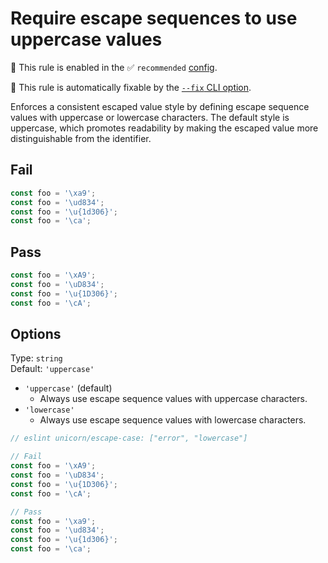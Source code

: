 # Require escape sequences to use uppercase values

💼 This rule is enabled in the ✅ `recommended` [config](https://github.com/sindresorhus/eslint-plugin-unicorn#preset-configs-eslintconfigjs).

🔧 This rule is automatically fixable by the [`--fix` CLI option](https://eslint.org/docs/latest/user-guide/command-line-interface#--fix).

<!-- end auto-generated rule header -->
<!-- Do not manually modify this header. Run: `npm run fix:eslint-docs` -->

Enforces a consistent escaped value style by defining escape sequence values with uppercase or lowercase characters. The default style is uppercase, which promotes readability by making the escaped value more distinguishable from the identifier.

## Fail

```js
const foo = '\xa9';
const foo = '\ud834';
const foo = '\u{1d306}';
const foo = '\ca';
```

## Pass

```js
const foo = '\xA9';
const foo = '\uD834';
const foo = '\u{1D306}';
const foo = '\cA';
```

## Options

Type: `string`\
Default: `'uppercase'`

- `'uppercase'` (default)
	- Always use escape sequence values with uppercase characters.
- `'lowercase'`
	- Always use escape sequence values with lowercase characters.

```js
// eslint unicorn/escape-case: ["error", "lowercase"]

// Fail
const foo = '\xA9';
const foo = '\uD834';
const foo = '\u{1D306}';
const foo = '\cA';

// Pass
const foo = '\xa9';
const foo = '\ud834';
const foo = '\u{1d306}';
const foo = '\ca';
```
